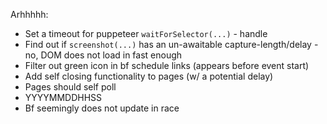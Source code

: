 Arhhhhh:
  - Set a timeout for puppeteer `waitForSelector(...)` - handle
  - Find out if `screenshot(...)` has an un-awaitable capture-length/delay - no, DOM does not load in fast enough
  - Filter out green icon in bf schedule links (appears before event start)
  - Add self closing functionality to pages (w/ a potential delay)
  - Pages should self poll
  - YYYYMMDDHHSS
  - Bf seemingly does not update in race